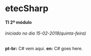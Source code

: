 #	etecSharp
####	TI 2º módulo
######	iniciado no dia 15-02-2018(quinta-feira)

__pt-br:__	C# vem aqui.
__en:__		C# goes here.
